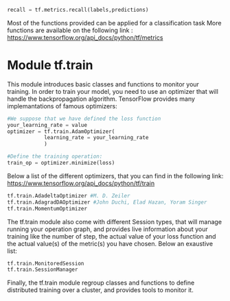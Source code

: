 ```python
recall = tf.metrics.recall(labels,predictions)
```
Most of the functions provided can be applied for a classification task
More functions are available on the following link :
https://www.tensorflow.org/api_docs/python/tf/metrics

# Module tf.train
This module introduces basic classes and functions to monitor your training.
In order to train your model, you need to use an optimizer that will handle the backpropagation algorithm. TensorFlow provides many implemantations of famous optimizers:
```python
#We suppose that we have defined the loss function
your_learning_rate = value
optimizer = tf.train.AdamOptimizer(
            learning_rate = your_learning_rate
            )

#Define the training operation:
train_op = optimizer.minimize(loss)
```
Below a list of the different optimizers, that you can find in the following link:
https://www.tensorflow.org/api_docs/python/tf/train
```python
tf.train.AdadeltaOptimizer #M. D. Zeiler
tf.train.AdagradDAOptimizer #John Duchi, Elad Hazan, Yoram Singer
tf.train.MomentumOptimizer
```
The tf.train module also come with different Session types, that will manage running your operation graph, and provides live information about your training like the number of step, the actual value of your loss function and the actual value(s) of the metric(s) you have chosen. Below an exaustive list:
```python
tf.train.MonitoredSession 
tf.train.SessionManager 
```
Finally, the tf.train module regroup classes and functions to define distributed training over a cluster, and provides tools to monitor it.